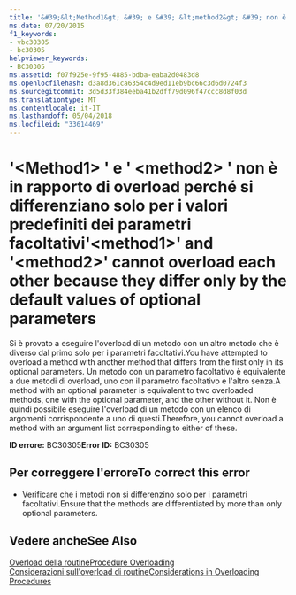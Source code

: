 ```yaml
---
title: '&#39;&lt;Method1&gt; &#39; e &#39; &lt;method2&gt; &#39; non è in rapporto di overload perché si differenziano solo per i valori predefiniti dei parametri facoltativi'
ms.date: 07/20/2015
f1_keywords:
- vbc30305
- bc30305
helpviewer_keywords:
- BC30305
ms.assetid: f07f925e-9f95-4885-bdba-eaba2d0483d8
ms.openlocfilehash: d3a8d361ca6354c4d9ed11eb9bc66c3d6d0724f3
ms.sourcegitcommit: 3d5d33f384eeba41b2dff79d096f47ccc8d8f03d
ms.translationtype: MT
ms.contentlocale: it-IT
ms.lasthandoff: 05/04/2018
ms.locfileid: "33614469"
---
```

# <a name="39ltmethod1gt39-and-39ltmethod2gt39-cannot-overload-each-other-because-they-differ-only-by-the-default-values-of-optional-parameters"></a><span data-ttu-id="7b547-102">&#39;&lt;Method1&gt; &#39; e &#39; &lt;method2&gt; &#39; non è in rapporto di overload perché si differenziano solo per i valori predefiniti dei parametri facoltativi</span><span class="sxs-lookup"><span data-stu-id="7b547-102">&#39;&lt;method1&gt;&#39; and &#39;&lt;method2&gt;&#39; cannot overload each other because they differ only by the default values of optional parameters</span></span>
<span data-ttu-id="7b547-103">Si è provato a eseguire l'overload di un metodo con un altro metodo che è diverso dal primo solo per i parametri facoltativi.</span><span class="sxs-lookup"><span data-stu-id="7b547-103">You have attempted to overload a method with another method that differs from the first only in its optional parameters.</span></span> <span data-ttu-id="7b547-104">Un metodo con un parametro facoltativo è equivalente a due metodi di overload, uno con il parametro facoltativo e l'altro senza.</span><span class="sxs-lookup"><span data-stu-id="7b547-104">A method with an optional parameter is equivalent to two overloaded methods, one with the optional parameter, and the other without it.</span></span> <span data-ttu-id="7b547-105">Non è quindi possibile eseguire l'overload di un metodo con un elenco di argomenti corrispondente a uno di questi.</span><span class="sxs-lookup"><span data-stu-id="7b547-105">Therefore, you cannot overload a method with an argument list corresponding to either of these.</span></span>  
  
 <span data-ttu-id="7b547-106">**ID errore:** BC30305</span><span class="sxs-lookup"><span data-stu-id="7b547-106">**Error ID:** BC30305</span></span>  
  
## <a name="to-correct-this-error"></a><span data-ttu-id="7b547-107">Per correggere l'errore</span><span class="sxs-lookup"><span data-stu-id="7b547-107">To correct this error</span></span>  
  
-   <span data-ttu-id="7b547-108">Verificare che i metodi non si differenzino solo per i parametri facoltativi.</span><span class="sxs-lookup"><span data-stu-id="7b547-108">Ensure that the methods are differentiated by more than only optional parameters.</span></span>  
  
## <a name="see-also"></a><span data-ttu-id="7b547-109">Vedere anche</span><span class="sxs-lookup"><span data-stu-id="7b547-109">See Also</span></span>  
 [<span data-ttu-id="7b547-110">Overload della routine</span><span class="sxs-lookup"><span data-stu-id="7b547-110">Procedure Overloading</span></span>](../../visual-basic/programming-guide/language-features/procedures/procedure-overloading.md)  
 [<span data-ttu-id="7b547-111">Considerazioni sull'overload di routine</span><span class="sxs-lookup"><span data-stu-id="7b547-111">Considerations in Overloading Procedures</span></span>](../../visual-basic/programming-guide/language-features/procedures/considerations-in-overloading-procedures.md)
